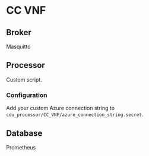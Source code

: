 # CC VNF

## Broker

Masquitto

## Processor

Custom script.

### Configuration
Add your custom Azure connection string to `cdu_processor/CC_VNF/azure_connection_string.secret`.

## Database

Prometheus